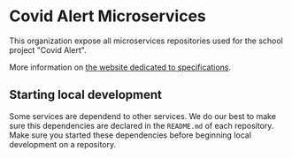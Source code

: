 # Covid Alert Microservices

This organization expose all microservices repositories used for the school project "Covid Alert".

More information on [the website dedicated to specifications](https://covid-alert-microservices.github.io/specs/).

## Starting local development

Some services are dependend to other services. We do our best to make sure this dependencies are declared in the `README.md` of each repository. Make sure you started these dependencies before beginning local development on a repository.